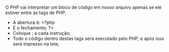 O PHP vai interpretar um bloco de código em nosso arquivo apenas se ele
estiver entre as tags de PHP;

- A abertura é: <?php
- E o fechamento: ?>
- Coloque ; a cada instrução;
- Todo o código dentro destas tags será executado pelo PHP, e após isso
será impresso na tela;